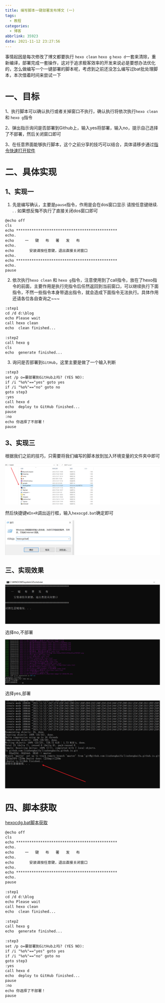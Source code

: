 ```yaml
---
title: 编写脚本一键部署发布博文 (一)
tags:
  - 教程
categories:
  - 博客
abbrlink: 35923
date: 2021-11-12 23:27:56
---
```


事情起因是每次修改了博文都要执行 `hexo clean` `hexo g` `hexo d`一套来清除，重新编译，部署完成一套操作，这对于追求极客效率的开发来说必是要想办法优化的，怎么做编写一个一键部署的脚本呢，考虑到之前还没怎么编写过bat批处理脚本，本次借着时间来尝试一下

<!--more-->	

# 一、目标

1、执行脚本可以确认执行或者关掉窗口不执行，确认执行将依次执行`hexo clean` 和 `hexo g`指令

2、弹出指示询问是否部署到Github上，输入yes将部署，输入no，提示自己选择了不部署，然后关闭窗口即可

3、在任意界面能够执行脚本，这个之前分享的技巧可以结合，具体请移步通过[指令快速打开软件](https://liuzhengkaifa.github.io/2021/11/11/%E9%80%9A%E8%BF%87%E6%8C%87%E4%BB%A4%E5%BF%AB%E9%80%9F%E6%89%93%E5%BC%80%E8%BD%AF%E4%BB%B6/#more)

# 二、具体实现

## 1、实现一

1. 先是编写确认，主要是`pause`指令，作用是会在dos窗口显示 请按任意键继续. . . 如果想反悔不执行了直接关闭dos窗口即可

```
@echo off
cls
echo **********************************************
echo.
echo     一   键   布   署   发   布      
echo.
echo       安装请按任意键，退出直接关闭窗口
echo.
echo **********************************************
echo.
pause
```

2. 依次执行`hexo clean` 和 `hexo g`指令，注意使用到了call指令，放在了hexo指令的前面，主要作用是执行完指令后任然返回到当前窗口，可以继续执行下面指令，不然一些指令本身带退出指令，就会造成下面指令无法执行。具体作用还请各位各自查询之~~~

```
:step1
cd /d d:\blog
echo Please wait
call hexo clean
echo  clean finished...

:step2
call hexo g
cls
echo  generate finished...
```

3. 询问是否部署到`GitHub`，这里主要是做了一个输入判断

```
:step3
set /p o=要部署到GitHub上吗? (YES NO):
if /i "%o%"=="yes" goto yes
if /i "%o%"=="no" goto no
goto step3
:yes
call hexo d
echo  deploy to GitHub finished...
pause
:no
echo 你选择了不部署！
pause
```



##  3、实现三

根据我们之前的技巧，只需要将我们编写的脚本放到加入环境变量的文件夹中即可

![image-20211113083252420](编写脚本一键部署发布博文（一）/image-20211113083252420.png)

然后快捷键`WIn+R`调出运行框，输入`hexocgd.bat`确定即可

![image-20211113083548405](编写脚本一键部署发布博文（一）/image-20211113083548405.png)



## 三、实现效果



![image-20211113084544330](编写脚本一键部署发布博文（一）/image-20211113084544330.png)

选择no,不部署

![image-20211113092540550](编写脚本一键部署发布博文（一）/image-20211113092540550.png)

选择yes,部署

![image-20211113092614842](编写脚本一键部署发布博文（一）/image-20211113092614842.png)

# 四、脚本获取

[hexocdg.bat脚本获取](hexocgd.bat)

```
@echo off
cls
echo **********************************************
echo.
echo     一   键   布   署   发   布      
echo.
echo       安装请按任意键，退出直接关闭窗口
echo.
echo **********************************************
echo.
pause

:step1
cd /d d:\blog
echo Please wait
call hexo clean
echo  clean finished...

:step2
call hexo g
echo  generate finished...

:step3
set /p o=要部署到GitHub上吗? (YES NO):
if /i "%o%"=="yes" goto yes
if /i "%o%"=="no" goto no
goto step3
:yes
call hexo d
echo  deploy to GitHub finished...
pause
:no
echo 你选择了不部署！
pause

```

